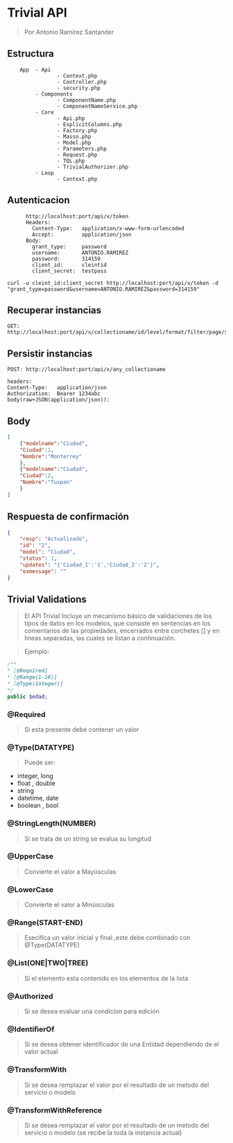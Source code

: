 # Trivial API
> Por Antonio Ramírez Santander

## Estructura
```plain
    App  - Api
				- Context.php
				- Controller.php
				- security.php
	     - Components
				- ComponentName.php
				- ComponentNameService.php
		 - Core
		        - Api.php
				- ExplicitColumns.php
				- Factory.php
				- Masso.php
				- Model.php
				- Parameters.php
				- Request.php 
				- TQL.php
				- TrivialAuthorizer.php
		 - Loop
				- Context.php
```	

## Autenticacion
```plain
      http://localhost:port/api/x/token
	  Headers:
	    Content-Type:	application/x-www-form-urlencoded
		Accept: 		application/json
	  Body:
		grant_type:		password
		username:		ANTONIO.RAMIREZ
		password:		314159
		client_id:		cleintid
		client_secret:	testpass
```

```plain
curl -u cleint_id:client_secret http://localhost:port/api/x/token -d "grant_type=password&username=ANTONIO.RAMIREZ&password=314159"
```

## Recuperar instancias
```plain
GET: http://localhost:port/api/x/collectioname/id/level/format/filter/page/sort/tql/actions
```

## Persistir instancias
```plain
POST: http://localhost:port/api/x/any_collectioname

headers:
Content-Type:	application/json	
Authorization: 	Bearer 1234abc
body(raw+JSON(application/json)):
```

## Body 
```json
[
	{"modelname":"Ciudad",
	"Ciudad":1,
	"Nombre":"Monterrey"
	},
	{"modelname":"Ciudad",
	"Ciudad":2,
	"Nombre":"Tuxpan"
	}
]
```

## Respuesta de confirmación
```json
{
    "resp": "Actualizado",
    "id": "2",
    "model": "Ciudad",
    "status": 1,
    "updates": "{'Ciudad_1':'1','Ciudad_2':'2'}",
    "exmessage": ""
}
```

## Trivial Validations

> El API Trivial Incluye un mecanismo básico de
validaciones de los tipos de datos en los modelos, que
consiste en sentencias en los comentarios de las propiedades, encerrados entre corchetes [] y en lineas separadas, las cuales se listan a continuación.

> Ejemplo:

```php
/**
* [@Required]
* [@Range(1-10)]
* [@Type(integer)]
*/
public $edad;
```

### @Required

> Si esta presente debe contener un valor

### @Type(DATATYPE)

> Puede ser: 
* integer, long
* float  , double
* string
* datetime, date
* boolean , bool

### @StringLength(NUMBER)

> Si se trata de un string se evalua su longitud

### @UpperCase

>  Convierte el valor a Mayúsculas 

### @LowerCase

>  Convierte el valor a Minúsculas 

### @Range(START-END)

> Esecifica un valor inicial y final ,este debe combinado con @Type(DATATYPE)

### @List(ONE|TWO|TREE)

> Si el elemento esta contenido en los elementos de la lista

### @Authorized

> Si se desea evaluar una condicion para edición

### @IdentifierOf

> Si se desea obtener identificador de una Entidad dependiendo de el valor actual

### @TransformWith

> Si se desea remplazar el valor por el resultado de un metodo del servicio o modelo

### @TransformWithReference

> Si se desea remplazar el valor por el resultado de un metodo del servicio o modelo (se recibe la toda la instancia actual)
